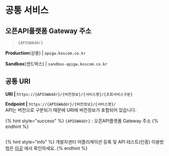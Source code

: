 # 공통 서비스

## **오픈API플랫폼 Gateway 주소**

> `{APIGWAddr}`

**Production**\(상용\)      \|  `apigw.koscom.co.kr`

**Sandbox**\(샌드박스\)  \|  `sandbox-apigw.koscom.co.kr`

## 공통 URI

**URI                              \|**  `https://{APIGWAddr}/{버전정보}/{서비스명}/{조회서비스구분}`

**Endpoint                    \|**  `https://{APIGWAddr}/{버전정보}/{서비스명}/`  
API는 버전으로 구분되기 때문에 URI에 버전정보가 포함되어 있습니다.

{% hint style="success" %}
`{APIGWAddr}` : 오픈API플랫폼 Gateway 주소
{% endhint %}

## 

{% hint style="info" %}
개발자센터 어플리케이션 등록 및 API 테스트\(인증\) 이용방법은 [이곳](https://koscom.gitbook.io/open-api/how-to-use/devcenter) 에서 확인하세요.
{% endhint %}

